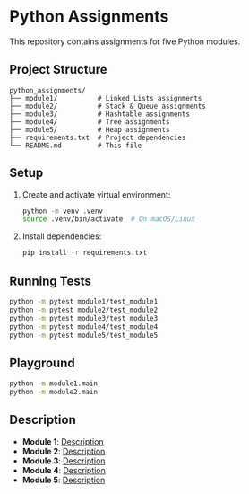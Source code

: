 # Python Assignments

This repository contains assignments for five Python modules.

## Project Structure

```
python_assignments/
├── module1/          # Linked Lists assignments
├── module2/          # Stack & Queue assignments
├── module3/          # Hashtable assignments
├── module4/          # Tree assignments
├── module5/          # Heap assignments
├── requirements.txt  # Project dependencies
└── README.md         # This file
```

## Setup

1. Create and activate virtual environment:

   ```bash
   python -m venv .venv
   source .venv/bin/activate  # On macOS/Linux
   ```

2. Install dependencies:
   ```bash
   pip install -r requirements.txt
   ```

## Running Tests

```bash
python -m pytest module1/test_module1
python -m pytest module2/test_module2
python -m pytest module3/test_module3
python -m pytest module4/test_module4
python -m pytest module5/test_module5
```

## Playground

```bash
python -m module1.main
python -m module2.main

```


## Description

- **Module 1**: [Description](./module1/description.md)
- **Module 2**: [Description](./module2/description.md)
- **Module 3**: [Description](./module3/description.md)
- **Module 4**: [Description](./module4/description.md)
- **Module 5**: [Description](./module5/description.md)
